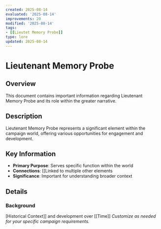 ```yaml
---
created: 2025-08-14
evaluated: '2025-08-14'
improvements: 20
modified: '2025-08-14'
tags:
- [[Lieutet Memory Probe]]
type: lore
updated: 2025-08-14
---
```


# Lieutenant Memory Probe

## Overview
This document contains important information regarding Lieutenant Memory Probe and its role within the greater narrative.

## Description
Lieutenant Memory Probe represents a significant element within the campaign world, offering various opportunities for engagement and development.

## Key Information
- **Primary Purpose**: Serves specific function within the world
- **Connections**: [[Linked to multiple other elements
- **Significance**: Important for understanding broader context

## Details
### Background
[Historical Context]] and development over [[Time]]
*Customize as needed for your specific campaign requirements.*
